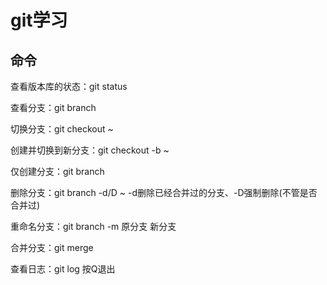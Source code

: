 # git学习

## 命令

查看版本库的状态：git status

查看分支：git branch

切换分支：git checkout ~

创建并切换到新分支：git checkout -b ~

仅创建分支：git branch

删除分支：git branch -d/D ~		-d删除已经合并过的分支、-D强制删除(不管是否合并过)

重命名分支：git branch -m 原分支 新分支

合并分支：git merge

查看日志：git log    按Q退出